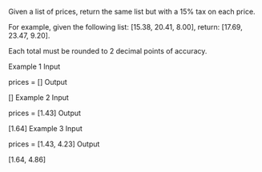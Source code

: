 Given a list of prices, return the same list but with a 15% tax on each price.

For example, given the following list: [15.38, 20.41, 8.00], return: [17.69, 23.47, 9.20].

Each total must be rounded to 2 decimal points of accuracy.

Example 1
Input

prices = []
Output

[]
Example 2
Input

prices = [1.43]
Output

[1.64]
Example 3
Input

prices = [1.43, 4.23]
Output

[1.64, 4.86]